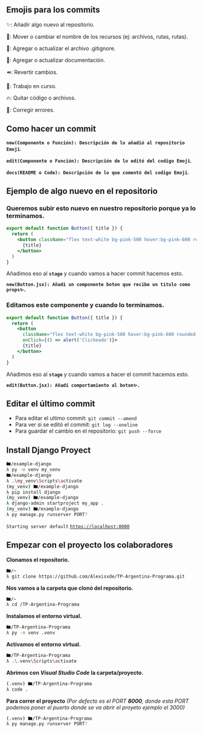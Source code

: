 ## Emojis para los commits

✨: Añadir algo nuevo al repositorio.

🚚: Mover o cambiar el nombre de los recursos (ej: archivos, rutas, rutas).

🙈: Agregar o actualizar el archivo .gitignore.

📝: Agregar o actualizar documentación.

⏪️: Revertir cambios.

🚧: Trabajo en curso.

🔥: Quitar código o archivos.

🐛: Corregir errores.

## Como hacer un commit

**`new(Componente o Función): Descripción de lo añadió al repositorio Emoji`**.

**`edit(Componente o Función): Descripción de lo editó del codigo Emoji`**.

**`docs(README o Code): Descripción de lo que comentó del codigo Emoji`**.

## Ejemplo de algo nuevo en el repositorio

### Queremos subir esto nuevo en nuestro repositorio porque ya lo terminamos.

```jsx
export default function Button({ title }) {
  return (
    <button className="flex text-white bg-pink-500 hover:bg-pink-600 rounded py-1 px-2 m-4">
      {title}
    </button>
  )
}
```

Añadimos eso al **`stage`** y cuando vamos a hacer commit hacemos esto.

**`new(Button.jsx): Añadí un componente boton que recibe un titulo como props✨.`**

### Editamos este componente y cuando lo terminamos.

```jsx
export default function Button({ title }) {
  return (
    <button
      className="flex text-white bg-pink-500 hover:bg-pink-600 rounded py-1 px-2 m-4"
      onClick={() => alert('Clickeado')}>
      {title}
    </button>
  )
}
```

Añadimos eso al **`stage`** y cuando vamos a hacer el commit hacemos esto.

**`edit(Button.jsx): Añadí comportamiento al boton✨.`**

## Editar el último commit

- Para editar el ultimo commit: `git commit --amend`
- Para ver si se editó el commit: `git log --oneline`
- Para guardar el cambio en el repositorio: `git push --force`

## Install Django Proyect

```bash
🖿/example-django
λ py -m venv my_venv
🖿/example-django
λ .\my_venv\Scripts\activate
(my_venv) 🖿/example-django
λ pip install django
(my_venv) 🖿/example-django
λ django-admin startproject my_app .
(my_venv) 🖿/example-django
λ py manage.py runserver PORT?
```

`Starting server default` [`https://localhost:8000`](https://localhost:8000)

## Empezar con el proyecto los colaboradores

**Clonamos el repositorio.**

```bash
🖿/~
λ git clone https://github.com/Alexisxde/TP-Argentina-Programa.git
```

**Nos vamos a la carpeta que clonó del repositorio.**

```bash
🖿/~
λ cd /TP-Argentina-Programa
```

**Instalamos el entorno virtual.**

```bash
🖿/TP-Argentina-Programa
λ py -m venv .venv
```

**Activamos el entorno virtual.**

```bash
🖿/TP-Argentina-Programa
λ .\.venv\Scripts\activate
```

**Abrimos con _Visual Studio Code_ la carpeta/proyecto.**

```bash
(.venv) 🖿/TP-Argentina-Programa
λ code .
```

**Para correr el proyecto** _(Por defecto es el PORT **8000**, donde esta PORT podemos poner el puerto donde se va abrir el proyeto ejemplo el 3000)_

```bash
(.venv) 🖿/TP-Argentina-Programa
λ py manage.py runserver PORT?
```
